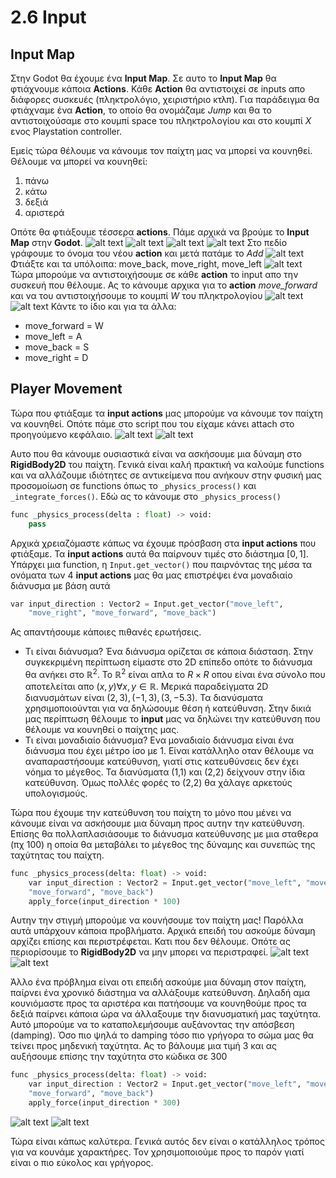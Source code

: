 # 2.6 Input

## Input Map

Στην Godot θα έχουμε ένα **Input Map**. Σε αυτο το **Input Map** θα φτιάχνουμε κάποια **Actions**. Κάθε **Action** θα αντιστοιχεί σε inputs απο διάφορες συσκευές (πληκτρολόγιο, χειριστήριο κτλπ). Για παράδειγμα θα φτιάχναμε ένα **Action**, το οποίο θα ονομάζαμε *Jump* και θα το αντιστοιχούσαμε στο κουμπί space του πληκτρολογίου και στο κουμπί *X* ενος Playstation controller.

Εμείς τώρα θέλουμε να κάνουμε τον παίχτη μας να μπορεί να κουνηθεί. Θέλουμε να μπορεί να κουνηθεί:
1. πάνω
2. κάτω
3. δεξιά
4. αριστερά

Οπότε θα φτιάξουμε τέσσερα **actions**. Πάμε αρχικά να βρούμε το **Input Map** στην **Godot**.
![alt text](image.png)
![alt text](image-1.png)
![alt text](image-2.png)
![alt text](image-3.png)
Στο πεδίο γράφουμε το όνομα του νέου **action** και μετά πατάμε το *Add*
![alt text](image-4.png)
Φτιάξτε και τα υπόλοιπα: move_back, move_right, move_left
![alt text](image-5.png)
Τώρα μπορούμε να αντιστοιχήσουμε σε κάθε **action** το input απο την συσκευή που θέλουμε. Ας το κάνουμε αρχικα για το **action** *move_forward* και να του αντιστοιχήσουμε το κουμπί *W* του πληκτρολογίου
![alt text](image-6.png)
![alt text](image-7.png)
Κάντε το ίδιο και για τα άλλα:
- move_forward = W
- move_left = A
- move_back = S
- move_right = D

## Player Movement
Τώρα που φτιάξαμε τα **input actions** μας μπορούμε να κάνουμε τον παίχτη να κουνηθεί. Οπότε πάμε στο script που του είχαμε κάνει attach στο προηγούμενο κεφάλαιο.
![alt text](image-8.png)
![alt text](image-9.png)

Αυτο που θα κάνουμε ουσιαστικά είναι να ασκήσουμε μια δύναμη στο **RigidBody2D** του παίχτη. Γενικά είναι καλή πρακτική να καλούμε functions και να αλλάζουμε ιδιότητες σε αντικείμενα που ανήκουν στην φυσική μας προσομοίωση σε functions όπως το ```_physics_process()``` και ```_integrate_forces()```. Εδώ ας το κάνουμε στο ```_physics_process()```

```python
func _physics_process(delta : float) -> void:
    pass
```

Αρχικά χρειαζόμαστε κάπως να έχουμε πρόσβαση στα **input actions** που φτιάξαμε. Τα **input actions** αυτά θα παίρνουν τιμές στο διάστημα $[0,1]$. Υπάρχει μια function, η ```Input.get_vector()``` που παιρνόντας της μέσα τα ονόματα των 4 **input actions** μας θα μας επιστρέψει ένα μοναδιαίο διάνυσμα με βάση αυτά

```python
var input_direction : Vector2 = Input.get_vector("move_left",
    "move_right", "move_forward", "move_back")
```

Ας απαντήσουμε κάποιες πιθανές ερωτήσεις.
- Τι είναι διάνυσμα? Ένα διάνυσμα ορίζεται σε κάποια διάσταση. Στην συγκεκριμένη περίπτωση είμαστε στο 2D επίπεδο οπότε το διάνυσμα θα ανήκει στο $\mathbb{R}^2$. To $\mathbb{R}^2$ είναι απλα το $R \times R$ οπου είναι ένα σύνολο που αποτελείται απο $(x,y)\forall x,y\in \mathbb{R}$. Μερικά παραδείγματα 2D διανυσμάτων είναι $(2,3),(-1,3),(3,-5.3)$. Τα διανύσματα χρησιμοποιούνται για να δηλώσουμε θέση ή κατεύθυνση. Στην δικιά μας περίπτωση θέλουμε το **input** μας να δηλώνει την κατεύθυνση που θέλουμε να κουνηθεί ο παίχτης μας.
- Τι είναι μοναδιαίο διάνυσμα? Ενα μοναδιαίο διάνυσμα είναι ένα διάνυσμα που έχει μέτρο ίσο με 1. Είναι κατάλληλο οταν θέλουμε να αναπαραστήσουμε κατεύθυνση, γιατί στις κατευθύνσεις δεν έχει νόημα το μέγεθος. Τα διανύσματα (1,1) και (2,2) δείχνουν στην ίδια κατεύθυνση. Όμως πολλές φορές το (2,2) θα χάλαγε αρκετούς υπολογισμούς.

Τώρα που έχουμε την κατεύθυνση του παίχτη το μόνο που μένει να κάνουμε είναι να ασκήσουμε μια δύναμη προς αυτην την κατεύθυνση. Επίσης θα πολλαπλασιάσουμε το διάνυσμα κατεύθυνσης με μια σταθερα (πχ 100) η οποία θα μεταβάλει το μέγεθος της δύναμης και συνεπώς της ταχύτητας του παίχτη.

```python
func _physics_process(delta: float) -> void:
    var input_direction : Vector2 = Input.get_vector("move_left", "move_right",
    "move_forward", "move_back")
    apply_force(input_direction * 100)
```

Αυτην την στιγμή μπορούμε να κουνήσουμε τον παίχτη μας! Παρόλλα αυτά υπάρχουν κάποια προβλήματα. Αρχικά επειδή του ασκούμε δύναμη αρχίζει επίσης και περιστρέφεται. Κατι που δεν θέλουμε. Οπότε ας περιορίσουμε το **RigidBody2D** να μην μπορει να περιστραφεί.
![alt text](image-10.png)
![alt text](image-11.png)

Άλλο ένα πρόβλημα είναι οτι επειδή ασκούμε μια δύναμη στον παίχτη, παίρνει ένα χρονικό διάστημα να αλλάξουμε κατεύθυνση. Δηλαδή αμα κουνιόμαστε προς τα αριστέρα και πατήσουμε να κουνηθούμε προς τα δεξιά παίρνει κάποια ώρα να άλλαξουμε την διανυσματική μας ταχύτητα. Αυτό μπορούμε να το καταπολεμήσουμε αυξάνοντας την απόσβεση (damping). Όσο πιο ψηλά το damping τόσο πιο γρήγορα το σώμα μας θα τείνει προς μηδενική ταχύτητα. Ας το βάλουμε μια τιμή 3 και ας αυξήσουμε επίσης την ταχύτητα στο κώδικα σε 300

```python
func _physics_process(delta: float) -> void:
    var input_direction : Vector2 = Input.get_vector("move_left", "move_right",
    "move_forward", "move_back")
    apply_force(input_direction * 300)
```
![alt text](image-12.png)
![alt text](image-13.png)

Τώρα είναι κάπως καλύτερα. Γενικά αυτός δεν είναι ο κατάλληλος τρόπος για να κουνάμε χαρακτήρες. Τον χρησιμοποιούμε προς το παρόν γιατί είναι ο πιο εύκολος και γρήγορος.